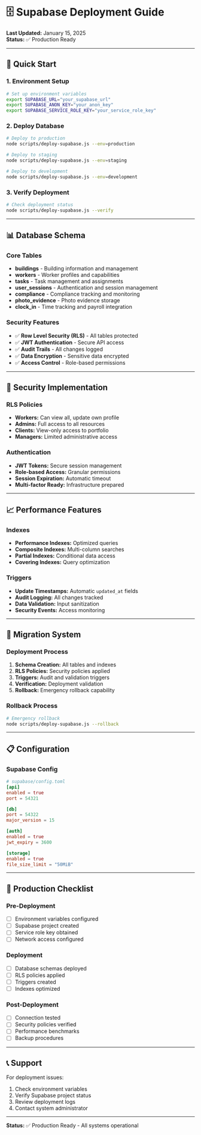 # 🗄️ Supabase Deployment Guide

**Last Updated:** January 15, 2025  
**Status:** ✅ Production Ready

---

## 🚀 **Quick Start**

### **1. Environment Setup**
```bash
# Set up environment variables
export SUPABASE_URL="your_supabase_url"
export SUPABASE_ANON_KEY="your_anon_key"
export SUPABASE_SERVICE_ROLE_KEY="your_service_role_key"
```

### **2. Deploy Database**
```bash
# Deploy to production
node scripts/deploy-supabase.js --env=production

# Deploy to staging
node scripts/deploy-supabase.js --env=staging

# Deploy to development
node scripts/deploy-supabase.js --env=development
```

### **3. Verify Deployment**
```bash
# Check deployment status
node scripts/deploy-supabase.js --verify
```

---

## 📊 **Database Schema**

### **Core Tables**
- **buildings** - Building information and management
- **workers** - Worker profiles and capabilities
- **tasks** - Task management and assignments
- **user_sessions** - Authentication and session management
- **compliance** - Compliance tracking and monitoring
- **photo_evidence** - Photo evidence storage
- **clock_in** - Time tracking and payroll integration

### **Security Features**
- ✅ **Row Level Security (RLS)** - All tables protected
- ✅ **JWT Authentication** - Secure API access
- ✅ **Audit Trails** - All changes logged
- ✅ **Data Encryption** - Sensitive data encrypted
- ✅ **Access Control** - Role-based permissions

---

## 🔐 **Security Implementation**

### **RLS Policies**
- **Workers:** Can view all, update own profile
- **Admins:** Full access to all resources
- **Clients:** View-only access to portfolio
- **Managers:** Limited administrative access

### **Authentication**
- **JWT Tokens:** Secure session management
- **Role-based Access:** Granular permissions
- **Session Expiration:** Automatic timeout
- **Multi-factor Ready:** Infrastructure prepared

---

## 📈 **Performance Features**

### **Indexes**
- **Performance Indexes:** Optimized queries
- **Composite Indexes:** Multi-column searches
- **Partial Indexes:** Conditional data access
- **Covering Indexes:** Query optimization

### **Triggers**
- **Update Timestamps:** Automatic `updated_at` fields
- **Audit Logging:** All changes tracked
- **Data Validation:** Input sanitization
- **Security Events:** Access monitoring

---

## 🔄 **Migration System**

### **Deployment Process**
1. **Schema Creation:** All tables and indexes
2. **RLS Policies:** Security policies applied
3. **Triggers:** Audit and validation triggers
4. **Verification:** Deployment validation
5. **Rollback:** Emergency rollback capability

### **Rollback Process**
```bash
# Emergency rollback
node scripts/deploy-supabase.js --rollback
```

---

## 📋 **Configuration**

### **Supabase Config**
```toml
# supabase/config.toml
[api]
enabled = true
port = 54321

[db]
port = 54322
major_version = 15

[auth]
enabled = true
jwt_expiry = 3600

[storage]
enabled = true
file_size_limit = "50MiB"
```

---

## 🎯 **Production Checklist**

### **Pre-Deployment**
- [ ] Environment variables configured
- [ ] Supabase project created
- [ ] Service role key obtained
- [ ] Network access configured

### **Deployment**
- [ ] Database schemas deployed
- [ ] RLS policies applied
- [ ] Triggers created
- [ ] Indexes optimized

### **Post-Deployment**
- [ ] Connection tested
- [ ] Security policies verified
- [ ] Performance benchmarks
- [ ] Backup procedures

---

## 📞 **Support**

For deployment issues:
1. Check environment variables
2. Verify Supabase project status
3. Review deployment logs
4. Contact system administrator

---

**Status:** ✅ Production Ready - All systems operational
